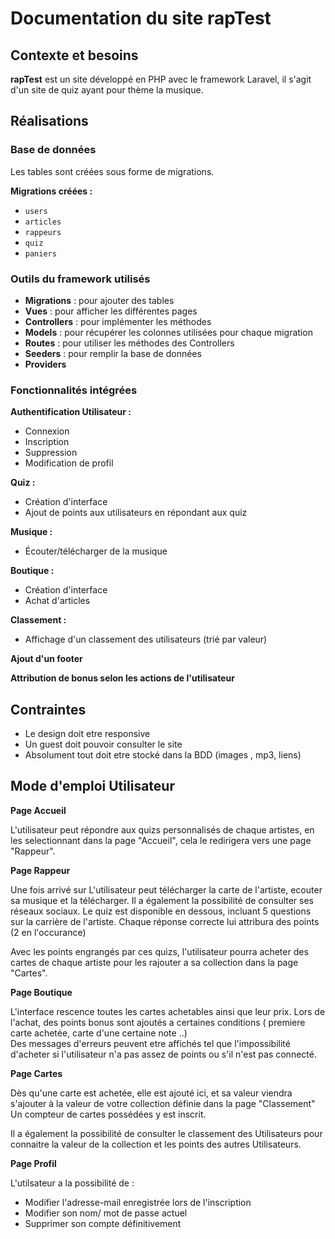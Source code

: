 # Documentation du site rapTest

## Contexte et besoins

**rapTest** est un site développé en PHP avec le framework Laravel, il s'agit d'un site de quiz ayant pour thème la musique.

## Réalisations

### Base de données

Les tables sont créées sous forme de migrations.

**Migrations créées :**
- `users`
- `articles`
- `rappeurs`
- `quiz`
- `paniers`

### Outils du framework utilisés

- **Migrations** : pour ajouter des tables
- **Vues** : pour afficher les différentes pages
- **Controllers** : pour implémenter les méthodes
- **Models** : pour récupérer les colonnes utilisées pour chaque migration
- **Routes** : pour utiliser les méthodes des Controllers
- **Seeders** : pour remplir la base de données
- **Providers**

### Fonctionnalités intégrées

**Authentification Utilisateur :**
- Connexion
- Inscription
- Suppression
- Modification de profil

**Quiz :**
- Création d'interface
- Ajout de points aux utilisateurs en répondant aux quiz

**Musique :**
- Écouter/télécharger de la musique

**Boutique :**
- Création d'interface
- Achat d'articles

**Classement :**
- Affichage d'un classement des utilisateurs (trié par valeur)

**Ajout d'un footer**

**Attribution de bonus selon les actions de l'utilisateur**

## Contraintes

- Le design doit etre responsive
- Un guest doit pouvoir consulter le site
- Absolument tout doit etre stocké dans la BDD (images , mp3, liens)

## Mode d'emploi Utilisateur

**Page Accueil**

L'utilisateur peut répondre aux quizs personnalisés de chaque artistes, en les selectionnant dans la page "Accueil", cela le redirigera vers une page "Rappeur".

**Page Rappeur**

Une fois arrivé sur L'utilisateur peut télécharger la carte de l'artiste, ecouter sa musique et la télécharger. Il a également la possibilité de consulter ses réseaux sociaux.
Le quiz est disponible en dessous, incluant 5 questions sur la carrière de l'artiste.
Chaque réponse correcte lui attribura des points (2 en l'occurance) 

Avec les points engrangés par ces quizs, l'utilisateur pourra acheter des cartes de chaque artiste pour les rajouter a sa collection dans la page "Cartes".

**Page Boutique**

L'interface rescence toutes les cartes achetables ainsi que leur prix.
Lors de l'achat, des points bonus sont ajoutés a certaines conditions ( premiere carte achetée, carte d'une certaine note ..)  
Des messages d'erreurs peuvent etre affichés tel que l'impossibilité d'acheter si l'utilisateur n'a pas assez de points ou s'il n'est pas connecté.


**Page Cartes**

Dès qu'une carte est achetée, elle est ajouté ici, et sa valeur viendra s'ajouter à la valeur de votre collection définie dans la page "Classement"
Un compteur de cartes possédées y est inscrit.

Il a également la possibilité de consulter le classement des Utilisateurs pour connaitre la valeur de la collection et les points des autres Utilisateurs.


**Page Profil**

L'utilsateur a la possibilité de :

- Modifier l'adresse-mail enregistrée lors de l'inscription
- Modifier son nom/ mot de passe actuel
- Supprimer son compte définitivement

